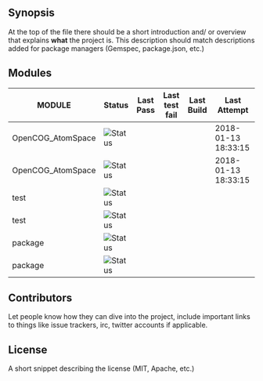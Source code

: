 
## Synopsis

At the top of the file there should be a short introduction and/ or overview that explains **what** the project is. This description should match descriptions added for package managers (Gemspec, package.json, etc.)

## Modules 

| MODULE | Status | Last Pass | Last test fail| Last Build | Last Attempt|
| --- | --- | --- | --- | ---  | --- |
| OpenCOG_AtomSpace | ![Status](https://raw.githubusercontent.com/edguy3/CenStatus/master/) |  |  |   | 2018-01-13 18:33:15 |
| OpenCOG_AtomSpace | ![Status]() |  |  |   | 2018-01-13 18:33:15 |
| test | ![Status](https://raw.githubusercontent.com/edguy3/CenStatus/master/) |  |  |   |  |
| test | ![Status]() |  |  |   |  |
| package | ![Status](https://raw.githubusercontent.com/edguy3/CenStatus/master/) |  |  |   |  |
| package | ![Status]() |  |  |   |  |

## Contributors

Let people know how they can dive into the project, include important links to things like issue trackers, irc, twitter accounts if applicable.

## License

A short snippet describing the license (MIT, Apache, etc.)

